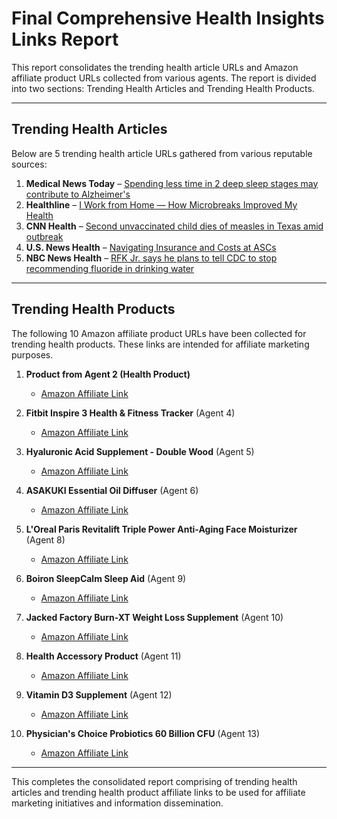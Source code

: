 # Final Comprehensive Health Insights Links Report

This report consolidates the trending health article URLs and Amazon affiliate product URLs collected from various agents. The report is divided into two sections: Trending Health Articles and Trending Health Products.

---

## Trending Health Articles

Below are 5 trending health article URLs gathered from various reputable sources:

1. **Medical News Today** – [Spending less time in 2 deep sleep stages may contribute to Alzheimer's](https://www.medicalnewstoday.com/articles/lower-proportions-time-2-sleep-stages-may-contribute-alzheimers)
2. **Healthline** – [I Work from Home — How Microbreaks Improved My Health](https://www.healthline.com/health/microbreaks-health-benefits-work-from-home)
3. **CNN Health** – [Second unvaccinated child dies of measles in Texas amid outbreak](https://www.cnn.com/2025/04/06/health/measles-texas-second-child-dies/index.html)
4. **U.S. News Health** – [Navigating Insurance and Costs at ASCs](https://health.usnews.com/best-ascs/articles/how-do-ambulatory-surgery-centers-bill?int=hp_conditions_health)
5. **NBC News Health** – [RFK Jr. says he plans to tell CDC to stop recommending fluoride in drinking water](https://www.nbcnews.com/health/health-news/rfk-jr-says-plans-tell-cdc-stop-recommending-fluoride-drinking-water-rcna200127)

---

## Trending Health Products

The following 10 Amazon affiliate product URLs have been collected for trending health products. These links are intended for affiliate marketing purposes.

1. **Product from Agent 2 (Health Product)**
   - [Amazon Affiliate Link](https://www.amazon.com/Roller-Reduces-Puffiness-Tightens-Pores/dp/B09R1KX4C2/ref=sr_1_1?dib=eyJ2IjoiMSJ9.rgOs5zj7nNeyK3lgPWEfWXwW9mTj5lClgEC1iGUxBOc3cn84Gh3p2dkdC5TcyzfKIOCdE6WjYBBxIQvkGX6wBp5uegaLFFf1Bud48iC4yBbB2wVQUl_QWMMSW_rhYVoNUohMWxcdhdh4U6q2dz38Q44DJbumHBIC3sE5PfHYvYjVi_iaOusqRHEyzBM4Sk-H-WdMvM_UgqV76z4AM2KwBtNE23HCo1Xx1JKzhLeOumzB7rm4hlHAx50fJ3_z8uwSqt7VI8tJJdRQ3-bRFoWjHpZpVQyjAfcHYz3gcD9u8Kk.wzBxp9y2COiAKWHsUGiGW2toJO_zVkRYXCkbzv6_vK0&dib_tag=se&keywords=trending%2Bhealth%2Bproducts&qid=1744121860&sr=8-1&th=1)

2. **Fitbit Inspire 3 Health & Fitness Tracker** (Agent 4)
   - [Amazon Affiliate Link](https://www.amazon.com/Fitbit-Management-Intensity-Tracking-Midnight/dp/B0B5F9SZW7/ref=zg_bs_g_5393958011_d_sccl_1/143-8239310-1184632?th=1)

3. **Hyaluronic Acid Supplement - Double Wood** (Agent 5)
   - [Amazon Affiliate Link](https://www.amazon.com/Hyaluronic-Double-Wood-Supplements-Hialuronico/dp/B0844RBTDX)

4. **ASAKUKI Essential Oil Diffuser** (Agent 6)
   - [Amazon Affiliate Link](https://www.amazon.com/ASAKUKI-Essential-Ultrasonic-Aromatherapy-Humidifier/dp/B01MR4Y0CZ?th=1)

5. **L'Oreal Paris Revitalift Triple Power Anti-Aging Face Moisturizer** (Agent 8)
   - [Amazon Affiliate Link](https://www.amazon.com/LOreal-Paris-Revitalift-Moisturizer-Hyaluronic/dp/B008EKY8VK/ref=sr_1_2?dib=eyJ2IjoiMSJ9.efmYnph8aVImOhvPi5yTtPajOCVJGDU5xMkyIPEgj1Ana4oVdQ0fF3qZbN4-rh_lcmD2-AWBlXoNVPmTieUxtkBPYNLCWMzGnsLBf03Wino9Ohqmm_u4ka6Z0sPt2FYFjnnEXNm_KrX4aFymy4HLoOS2qbK1RUGPeyV9EqtDTrtlAJObsC5TPipIpgMn-vC8hWfuS-wtFWP6bSdmFtObOBy1Sdtrjup-erwkpWKLkw6P1TtMK7AdQfhLVAIZDXmthv8X12B2SCW6SJ7ccPqfJrLXvUizIPRPnPchGoNKmgs.f7Yu6ejWmEcCgA7Jym8eqEuoSLGQ0emswgwJ_MLbsAI&dib_tag=se&keywords=anti-aging%2Bcream&qid=1744122267&sr=8-2&th=1)

6. **Boiron SleepCalm Sleep Aid** (Agent 9)
   - [Amazon Affiliate Link](https://www.amazon.com/Boiron-SleepCalm-Relaxing-Restful-Nighttime/dp/B08DQLFG4V/ref=sr_1_1?crid=22V49H3AUD6FS&dib=eyJ2IjoiMSJ9.6yMO1k-X6arksa48BW3XfsLEvTAcA7kJ6U0VVYV8UAMHkk-qz8yu9knZ7tFxLa1YJ7qfPNfKMdN_Ed8NE8GmFvHlc-gy2Kfwe9Ncs724EUbSc-ezzc25lDmKiJMJfK-rB-iLV1XQaeBmAyAeSWTLc4VUavoG0W9uJ3tn10YGuQBZkdI4qI-PzAcrw192TCePZDRbMdVWX1qiG1TYP8EHoXeQXiotl8Q21hnlHNa0AWfuZ6aPhgHu3yjYfjbEXoZJc2SfMoSBGsVjwkexEjXOQWg0oPomy4rz3rAjk80xExQ.WXt4AfMorgojK8UODPEMuiHNFSzOhtJ6tpFwm74W_FA&dib_tag=se&keywords=natural%2Bsleep%2Baid&qid=1744122446&sprefix=natural%2Bsle%2Caps%2C392&sr=8-1&th=1)

7. **Jacked Factory Burn-XT Weight Loss Supplement** (Agent 10)
   - [Amazon Affiliate Link](https://www.amazon.com/Burn-XT-Clinically-Studied-Burner-Supplement/dp/B01BXLYEQ0?th=1)

8. **Health Accessory Product** (Agent 11)
   - [Amazon Affiliate Link](https://www.amazon.com/b?node=53629917011)

9. **Vitamin D3 Supplement** (Agent 12)
   - [Amazon Affiliate Link](https://www.amazon.com/Best-Sellers-Vitamin-D-Supplements/zgbs/hpc/3774781)

10. **Physician's Choice Probiotics 60 Billion CFU** (Agent 13)
    - [Amazon Affiliate Link](https://www.amazon.com/Best-Sellers-Probiotic-Nutritional-Supplements/zgbs/hpc/3774071)

---

This completes the consolidated report comprising of trending health articles and trending health product affiliate links to be used for affiliate marketing initiatives and information dissemination.